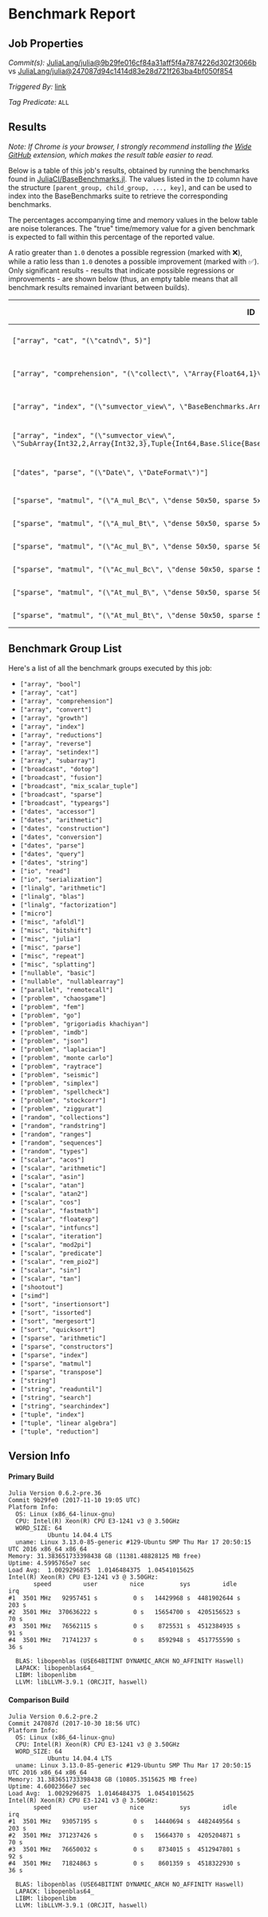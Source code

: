 # Benchmark Report

## Job Properties

*Commit(s):* [JuliaLang/julia@9b29fe016cf84a31aff5f4a7874226d302f3066b](https://github.com/JuliaLang/julia/commit/9b29fe016cf84a31aff5f4a7874226d302f3066b) vs [JuliaLang/julia@247087d94c1414d83e28d721f263ba4bf050f854](https://github.com/JuliaLang/julia/commit/247087d94c1414d83e28d721f263ba4bf050f854)

*Triggered By:* [link](https://github.com/JuliaLang/julia/pull/24519#issuecomment-343567313)

*Tag Predicate:* `ALL`

## Results

*Note: If Chrome is your browser, I strongly recommend installing the [Wide GitHub](https://chrome.google.com/webstore/detail/wide-github/kaalofacklcidaampbokdplbklpeldpj?hl=en)
extension, which makes the result table easier to read.*

Below is a table of this job's results, obtained by running the benchmarks found in
[JuliaCI/BaseBenchmarks.jl](https://github.com/JuliaCI/BaseBenchmarks.jl). The values
listed in the `ID` column have the structure `[parent_group, child_group, ..., key]`,
and can be used to index into the BaseBenchmarks suite to retrieve the corresponding
benchmarks.

The percentages accompanying time and memory values in the below table are noise tolerances. The "true"
time/memory value for a given benchmark is expected to fall within this percentage of the reported value.

A ratio greater than `1.0` denotes a possible regression (marked with :x:), while a ratio less
than `1.0` denotes a possible improvement (marked with :white_check_mark:). Only significant results - results
that indicate possible regressions or improvements - are shown below (thus, an empty table means that all
benchmark results remained invariant between builds).

| ID | time ratio | memory ratio |
|----|------------|--------------|
| `["array", "cat", "(\"catnd\", 5)"]` | 1.15 (15%) :x: | 1.00 (1%)  |
| `["array", "comprehension", "(\"collect\", \"Array{Float64,1}\")"]` | 1.37 (15%) :x: | 1.00 (1%)  |
| `["array", "index", "(\"sumvector_view\", \"BaseBenchmarks.ArrayBenchmarks.ArrayLF{Float32,2}\")"]` | 1.84 (50%) :x: | 1.00 (1%)  |
| `["array", "index", "(\"sumvector_view\", \"SubArray{Int32,2,Array{Int32,3},Tuple{Int64,Base.Slice{Base.OneTo{Int64}},Base.Slice{Base.OneTo{Int64}}},true}\")"]` | 1.64 (50%) :x: | 1.00 (1%)  |
| `["dates", "parse", "(\"Date\", \"DateFormat\")"]` | 0.77 (15%) :white_check_mark: | 1.00 (1%)  |
| `["sparse", "matmul", "(\"A_mul_Bc\", \"dense 50x50, sparse 5x50 -> dense 50x5\")"]` | 1.14 (30%)  | 1.92 (1%) :x: |
| `["sparse", "matmul", "(\"A_mul_Bt\", \"dense 50x50, sparse 5x50 -> dense 50x5\")"]` | 0.92 (30%)  | 0.53 (1%) :white_check_mark: |
| `["sparse", "matmul", "(\"Ac_mul_B\", \"dense 50x50, sparse 50x5 -> dense 50x5\")"]` | 1.09 (30%)  | 1.94 (1%) :x: |
| `["sparse", "matmul", "(\"Ac_mul_Bc\", \"dense 50x50, sparse 5x50 -> dense 50x5\")"]` | 0.94 (30%)  | 1.92 (1%) :x: |
| `["sparse", "matmul", "(\"At_mul_B\", \"dense 50x50, sparse 50x5 -> dense 50x5\")"]` | 0.90 (30%)  | 0.52 (1%) :white_check_mark: |
| `["sparse", "matmul", "(\"At_mul_Bt\", \"dense 50x50, sparse 5x50 -> dense 50x5\")"]` | 0.90 (30%)  | 0.53 (1%) :white_check_mark: |

## Benchmark Group List

Here's a list of all the benchmark groups executed by this job:

- `["array", "bool"]`
- `["array", "cat"]`
- `["array", "comprehension"]`
- `["array", "convert"]`
- `["array", "growth"]`
- `["array", "index"]`
- `["array", "reductions"]`
- `["array", "reverse"]`
- `["array", "setindex!"]`
- `["array", "subarray"]`
- `["broadcast", "dotop"]`
- `["broadcast", "fusion"]`
- `["broadcast", "mix_scalar_tuple"]`
- `["broadcast", "sparse"]`
- `["broadcast", "typeargs"]`
- `["dates", "accessor"]`
- `["dates", "arithmetic"]`
- `["dates", "construction"]`
- `["dates", "conversion"]`
- `["dates", "parse"]`
- `["dates", "query"]`
- `["dates", "string"]`
- `["io", "read"]`
- `["io", "serialization"]`
- `["linalg", "arithmetic"]`
- `["linalg", "blas"]`
- `["linalg", "factorization"]`
- `["micro"]`
- `["misc", "afoldl"]`
- `["misc", "bitshift"]`
- `["misc", "julia"]`
- `["misc", "parse"]`
- `["misc", "repeat"]`
- `["misc", "splatting"]`
- `["nullable", "basic"]`
- `["nullable", "nullablearray"]`
- `["parallel", "remotecall"]`
- `["problem", "chaosgame"]`
- `["problem", "fem"]`
- `["problem", "go"]`
- `["problem", "grigoriadis khachiyan"]`
- `["problem", "imdb"]`
- `["problem", "json"]`
- `["problem", "laplacian"]`
- `["problem", "monte carlo"]`
- `["problem", "raytrace"]`
- `["problem", "seismic"]`
- `["problem", "simplex"]`
- `["problem", "spellcheck"]`
- `["problem", "stockcorr"]`
- `["problem", "ziggurat"]`
- `["random", "collections"]`
- `["random", "randstring"]`
- `["random", "ranges"]`
- `["random", "sequences"]`
- `["random", "types"]`
- `["scalar", "acos"]`
- `["scalar", "arithmetic"]`
- `["scalar", "asin"]`
- `["scalar", "atan"]`
- `["scalar", "atan2"]`
- `["scalar", "cos"]`
- `["scalar", "fastmath"]`
- `["scalar", "floatexp"]`
- `["scalar", "intfuncs"]`
- `["scalar", "iteration"]`
- `["scalar", "mod2pi"]`
- `["scalar", "predicate"]`
- `["scalar", "rem_pio2"]`
- `["scalar", "sin"]`
- `["scalar", "tan"]`
- `["shootout"]`
- `["simd"]`
- `["sort", "insertionsort"]`
- `["sort", "issorted"]`
- `["sort", "mergesort"]`
- `["sort", "quicksort"]`
- `["sparse", "arithmetic"]`
- `["sparse", "constructors"]`
- `["sparse", "index"]`
- `["sparse", "matmul"]`
- `["sparse", "transpose"]`
- `["string"]`
- `["string", "readuntil"]`
- `["string", "search"]`
- `["string", "searchindex"]`
- `["tuple", "index"]`
- `["tuple", "linear algebra"]`
- `["tuple", "reduction"]`

## Version Info

#### Primary Build

```
Julia Version 0.6.2-pre.36
Commit 9b29fe0 (2017-11-10 19:05 UTC)
Platform Info:
  OS: Linux (x86_64-linux-gnu)
  CPU: Intel(R) Xeon(R) CPU E3-1241 v3 @ 3.50GHz
  WORD_SIZE: 64
           Ubuntu 14.04.4 LTS
  uname: Linux 3.13.0-85-generic #129-Ubuntu SMP Thu Mar 17 20:50:15 UTC 2016 x86_64 x86_64
Memory: 31.383651733398438 GB (11381.48828125 MB free)
Uptime: 4.5995765e7 sec
Load Avg:  1.0029296875  1.0146484375  1.04541015625
Intel(R) Xeon(R) CPU E3-1241 v3 @ 3.50GHz: 
       speed         user         nice          sys         idle          irq
#1  3501 MHz   92957451 s          0 s   14429968 s  4481902644 s        203 s
#2  3501 MHz  370636222 s          0 s   15654700 s  4205156523 s         70 s
#3  3501 MHz   76562115 s          0 s    8725531 s  4512384935 s         91 s
#4  3501 MHz   71741237 s          0 s    8592948 s  4517755590 s         36 s

  BLAS: libopenblas (USE64BITINT DYNAMIC_ARCH NO_AFFINITY Haswell)
  LAPACK: libopenblas64_
  LIBM: libopenlibm
  LLVM: libLLVM-3.9.1 (ORCJIT, haswell)

```

#### Comparison Build

```
Julia Version 0.6.2-pre.2
Commit 247087d (2017-10-30 18:56 UTC)
Platform Info:
  OS: Linux (x86_64-linux-gnu)
  CPU: Intel(R) Xeon(R) CPU E3-1241 v3 @ 3.50GHz
  WORD_SIZE: 64
           Ubuntu 14.04.4 LTS
  uname: Linux 3.13.0-85-generic #129-Ubuntu SMP Thu Mar 17 20:50:15 UTC 2016 x86_64 x86_64
Memory: 31.383651733398438 GB (10805.3515625 MB free)
Uptime: 4.6002366e7 sec
Load Avg:  1.0029296875  1.0146484375  1.04541015625
Intel(R) Xeon(R) CPU E3-1241 v3 @ 3.50GHz: 
       speed         user         nice          sys         idle          irq
#1  3501 MHz   93057195 s          0 s   14440694 s  4482449564 s        203 s
#2  3501 MHz  371237426 s          0 s   15664370 s  4205204871 s         70 s
#3  3501 MHz   76650032 s          0 s    8734015 s  4512947801 s         92 s
#4  3501 MHz   71824863 s          0 s    8601359 s  4518322930 s         36 s

  BLAS: libopenblas (USE64BITINT DYNAMIC_ARCH NO_AFFINITY Haswell)
  LAPACK: libopenblas64_
  LIBM: libopenlibm
  LLVM: libLLVM-3.9.1 (ORCJIT, haswell)

```
